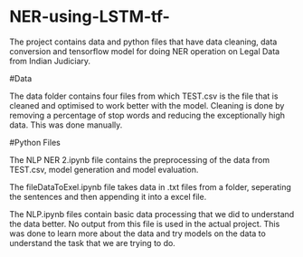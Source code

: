 # NER-using-LSTM-tf-

The project contains data and python files that have data cleaning, data conversion and tensorflow model for doing NER operation on Legal Data from Indian Judiciary.

#Data

The data folder contains four files from which TEST.csv is the file that is cleaned and optimised to work better with the model. Cleaning is done by removing a percentage of stop words and reducing the exceptionally high data. This was done manually.

#Python Files

The NLP NER 2.ipynb file contains the preprocessing of the data from TEST.csv, model generation and model evaluation.

The fileDataToExel.ipynb file takes data in .txt files from a folder, seperating the sentences and then appending it into a excel file.

The NLP.ipynb files contain basic data processing that we did to understand the data better. No output from this file is used in the actual project. This was done to learn more about the data and try models on the data to understand the task that we are trying to do.
